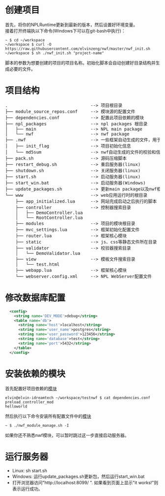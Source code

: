 # 创建项目
首先，将你的NPLRuntime更新到最新的版本，然后设置好环境变量。  
接着打开终端执以下命令(Windows下可以在git-bash中执行)：
```shell
~ $ cd ~/workspace
~/workspace $ curl -O https://raw.githubusercontent.com/elvinzeng/nwf/master/nwf_init.sh
~/workspace $ sh ./nwf_init.sh "project-name"  
```

脚本的参数为想要创建的项目的项目名称。初始化脚本会自动创建好目录结构并生成必要的文件。
# 项目结构
<pre>
.                                --> 项目根目录
├── module_source_repos.conf     --> 模块源的配置文件
├── dependencies.conf            --> 配置此项目依赖的模块
├── npl_packages                 --> npl packages 根目录
│   ├── main                     --> NPL main package
│   └── nwf                      --> nwf package
├── .nwf                         --> 一些框架自动生成的文件，用于保存框架的内部数据。
│   ├── init_flag                --> 项目初始化信息
│   └── md5sum                   --> nwf自动生成的文件的校验和信息
├── pack.sh                      --> 源码压缩脚本
├── restart_debug.sh             --> 重启服务器(linux)
├── shutdown.sh                  --> 关闭服务器(linux)
├── start.sh                     --> 启动服务器(linux)
├── start_win.bat                --> 启动服务器(Windows)
├── update_packages.sh           --> 更新main package以及nwf框架的包(linux and Windows)
└── www                          --> web应用运行时的根目录
    ├── app_initialized.lua      --> 网站完成启动之后执行的脚本
    ├── controller               --> 控制器搜索目录
    │   ├── DemoController.lua
    │   └── RootController.lua
    ├── modules                  --> 项目的模块根目录
    ├── mvc_settings.lua         --> 框架初始化配置文件
    ├── router.lua               --> 框架核心模块
    ├── static                   --> js、css等静态文件所在目录
    ├── validator                --> 校验器搜索目录
    │   └── DemoValidator.lua
    ├── view                     --> 模板文件搜索目录
    │   └── test.html
    ├── webapp.lua               --> 框架核心模块
    └── webserver.config.xml     --> NPL WebServer配置文件
</pre>

# 修改数据库配置
```xml
  <config>
    <string name='DEV_MODE'>debug</string>
    <table name='db'>
      <string name='host'>localhost</string>
      <string name='user_name'>postgres</string>
      <string name='user_password'>123456</string>
      <string name='database'>test</string>
      <string name='port'>5432</string>
    </table>
  </config>

```

# 安装依赖的模块

首先配置好项目依赖的[模块](https://github.com/elvinzeng/nwf/blob/master/doc/zh-hans/nwf-module.md)

```shell
elvin@elvin-idreamtech ~/workspace/testnwf $ cat dependencies.conf 
preload_controller_mod
helloworld
```

然后执行以下命令安装所有配置文件中的[模块](https://github.com/elvinzeng/nwf/blob/master/doc/zh-hans/nwf-module.md)

```shell
~ $ ./nwf_module_manage.sh -I
```

如果你还不熟悉nwf模块，可以暂时跳过这一步直接启动服务器。

# 运行服务器
* Linux: sh start.sh
* Windows: 运行update_packages.sh更新包，然后运行start_win.bat
* 打开浏览器访问"http://localhost:8099/ ". 如果看到页面上显示"it works!"则表示运行成功。
